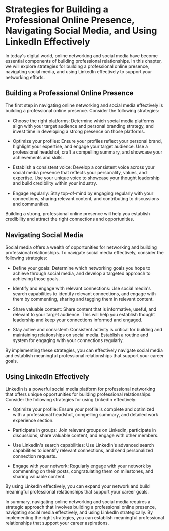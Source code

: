 Strategies for Building a Professional Online Presence, Navigating Social Media, and Using LinkedIn Effectively
=========================================================================================================================================================================

In today's digital world, online networking and social media have become essential components of building professional relationships. In this chapter, we will explore strategies for building a professional online presence, navigating social media, and using LinkedIn effectively to support your networking efforts.

Building a Professional Online Presence
---------------------------------------

The first step in navigating online networking and social media effectively is building a professional online presence. Consider the following strategies:

* Choose the right platforms: Determine which social media platforms align with your target audience and personal branding strategy, and invest time in developing a strong presence on those platforms.

* Optimize your profiles: Ensure your profiles reflect your personal brand, highlight your expertise, and engage your target audience. Use a professional headshot, craft a compelling summary, and showcase your achievements and skills.

* Establish a consistent voice: Develop a consistent voice across your social media presence that reflects your personality, values, and expertise. Use your unique voice to showcase your thought leadership and build credibility within your industry.

* Engage regularly: Stay top-of-mind by engaging regularly with your connections, sharing relevant content, and contributing to discussions and communities.

Building a strong, professional online presence will help you establish credibility and attract the right connections and opportunities.

Navigating Social Media
-----------------------

Social media offers a wealth of opportunities for networking and building professional relationships. To navigate social media effectively, consider the following strategies:

* Define your goals: Determine which networking goals you hope to achieve through social media, and develop a targeted approach to achieving those goals.

* Identify and engage with relevant connections: Use social media's search capabilities to identify relevant connections, and engage with them by commenting, sharing and tagging them in relevant content.

* Share valuable content: Share content that is informative, useful, and relevant to your target audience. This will help you establish thought leadership and keep your connections informed and engaged.

* Stay active and consistent: Consistent activity is critical for building and maintaining relationships on social media. Establish a routine and system for engaging with your connections regularly.

By implementing these strategies, you can effectively navigate social media and establish meaningful professional relationships that support your career goals.

Using LinkedIn Effectively
--------------------------

LinkedIn is a powerful social media platform for professional networking that offers unique opportunities for building professional relationships. Consider the following strategies for using LinkedIn effectively:

* Optimize your profile: Ensure your profile is complete and optimized with a professional headshot, compelling summary, and detailed work experience section.

* Participate in groups: Join relevant groups on LinkedIn, participate in discussions, share valuable content, and engage with other members.

* Use LinkedIn's search capabilities: Use LinkedIn's advanced search capabilities to identify relevant connections, and send personalized connection requests.

* Engage with your network: Regularly engage with your network by commenting on their posts, congratulating them on milestones, and sharing valuable content.

By using LinkedIn effectively, you can expand your network and build meaningful professional relationships that support your career goals.

In summary, navigating online networking and social media requires a strategic approach that involves building a professional online presence, navigating social media effectively, and using LinkedIn strategically. By implementing the right strategies, you can establish meaningful professional relationships that support your career aspirations.
